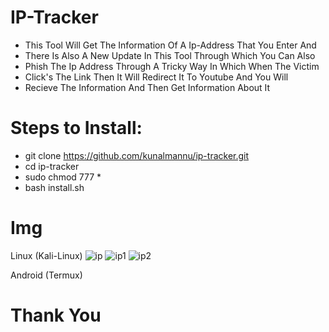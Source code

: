 # IP-Tracker
- This Tool Will Get The Information Of A Ip-Address That You Enter And
- There Is Also A New Update In This Tool Through Which You Can Also
- Phish The Ip Address Through A Tricky Way In Which When The Victim
- Click's The Link Then It Will Redirect It To Youtube And You Will
- Recieve The Information And Then Get Information About It
      
# Steps to Install:
- git clone https://github.com/kunalmannu/ip-tracker.git
- cd ip-tracker
- sudo chmod 777 *
- bash install.sh

# Img

Linux (Kali-Linux)
![ip](https://user-images.githubusercontent.com/112188096/235434583-901dc565-f224-48d5-89b5-f84d5f17e82d.png)
![ip1](https://user-images.githubusercontent.com/112188096/235434023-8ef9a8f9-e24b-410c-98ee-8e7a165f276c.png)
![ip2](https://user-images.githubusercontent.com/112188096/235434066-cd633f6e-6ecc-4333-9ecc-cafcdb2c9502.png)

Android (Termux)



# Thank You
